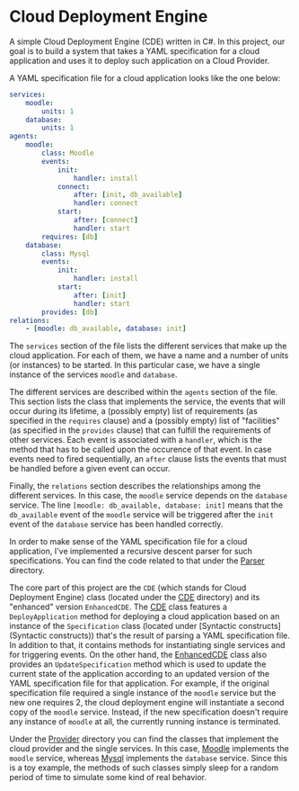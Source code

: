 # Cloud Deployment Engine
A simple Cloud Deployment Engine (CDE) written in C#. In this project, our goal is to build a system that takes a YAML specification for a cloud application and uses it to deploy such application on a Cloud Provider. 

A YAML specification file for a cloud application looks like the one below:
```yaml
services:
    moodle:
        units: 1
    database:
        units: 1
agents:
    moodle:
        class: Moodle
        events:
            init:
                handler: install
            connect:
                after: [init, db_available]
                handler: connect
            start:
                after: [connect]
                handler: start
        requires: [db]
    database:
        class: Mysql
        events:
            init:
                handler: install
            start:
                after: [init]
                handler: start
        provides: [db]
relations:
    - [moodle: db_available, database: init]
```
The `services` section of the file lists the different services that make up the cloud application. For each of them, we have a name and a number of units (or instances) to be started. In this particular case, we have a single instance of the services `moodle` and `database`.

The different services are described within the `agents` section of the file. This section lists the class that implements the service, the events that will occur during its lifetime, a (possibly empty) list of requirements (as specified in the `requires` clause) and a (possibly empty) list of "facilities" (as specified in the `provides` clause) that can fulfill the requirements of other services. Each event is associated with a `handler`, which is the method that has to be called upon the occurence of that event. In case events need to fired sequentially, an `after` clause lists the events that must be handled before a given event can occur.

Finally, the `relations` section describes the relationships among the different services. In this case, the `moodle` service depends on the `database` service. The line `[moodle: db_available, database: init]` means that the `db_available` event of the `moodle` service will be triggered after the `init` event of the `database` service has been handled correctly.

In order to make sense of the YAML specification file for a cloud application, I've implemented a recursive descent parser for such specifications. You can find the code related to that under the [Parser](Parser) directory.

The core part of this project are the `CDE` (which stands for Cloud Deployment Engine) class (located under the [CDE](CDE) directory) and its "enhanced" version `EnhancedCDE`. 
The [CDE](CDE/CDE.cs) class features a `DeployApplication` method for deploying a cloud application based on an instance of the `Specification` class (located under [Syntactic constructs](Syntactic constructs)) that's the result of parsing a YAML specification file. In addition to that, it contains methods for instantiating single services and for triggering events.
On the other hand, the [EnhancedCDE](CDE/EnhancedCDE.cs) class also provides an `UpdateSpecification` method which is used to update the current state of the application according to an updated version of the YAML specification file for that application. For example, if the original specification file required a single instance of the `moodle` service but the new one requires 2, the cloud deployment engine will instantiate a second copy of the `moodle` service. Instead, if the new specification doesn't require any instance of `moodle` at all, the currently running instance is terminated.

Under the [Provider](Provider) directory you can find the classes that implement the cloud provider and the single services. In this case, [Moodle](Moodle.cs) implements the `moodle` service, whereas [Mysql](Mysql.cs) implements the `database` service. Since this is a toy example, the methods of such classes simply sleep for a random period of time to simulate some kind of real behavior.
